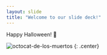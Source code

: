 ```yaml
---
layout: slide
title: "Welcome to our slide deck!"
---
```


Happy Halloween! 🎃

![octocat-de-los-muertos](https://octodex.github.com/images/octocat-de-los-muertos.jpg)
{: .center}
